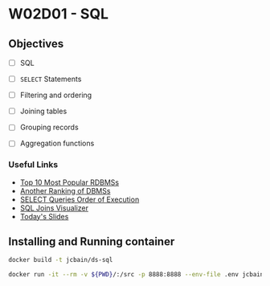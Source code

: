 # W02D01 - SQL

## Objectives
- [ ] SQL
- [ ] `SELECT` Statements
- [ ] Filtering and ordering
- [ ] Joining tables
- [ ] Grouping records
- [ ] Aggregation functions


### Useful Links
- [Top 10 Most Popular RDBMSs](https://www.c-sharpcorner.com/article/what-are-the-most-popular-relational-databases/)
- [Another Ranking of DBMSs](https://db-engines.com/en/ranking)
- [SELECT Queries Order of Execution](https://sqlbolt.com/lesson/select_queries_order_of_execution)
- [SQL Joins Visualizer](https://sql-joins.leopard.in.ua/)
- [Today's Slides](https://docs.google.com/presentation/d/1gI3a8iGPvW-1wxPIPYUldkGNB47mrnrQIWeHHZt8DfE/edit?usp=sharing)

## Installing and Running container

```sh
docker build -t jcbain/ds-sql
```

```sh
docker run -it --rm -v ${PWD}/:/src -p 8888:8888 --env-file .env jcbain/ds-sql
```